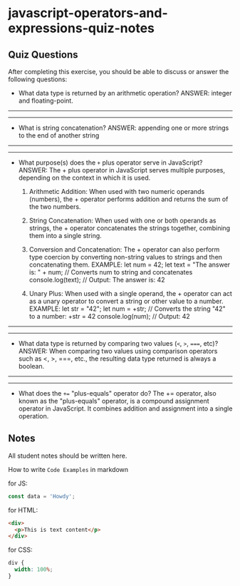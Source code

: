 # javascript-operators-and-expressions-quiz-notes

## Quiz Questions

After completing this exercise, you should be able to discuss or answer the following questions:

- What data type is returned by an arithmetic operation?
  ANSWER: integer and floating-point.

---

---

- What is string concatenation?
  ANSWER: appending one or more strings to the end of another string

---

---

- What purpose(s) does the `+` plus operator serve in JavaScript?
  ANSWER: The + plus operator in JavaScript serves multiple purposes,
  depending on the context in which it is used.

  1. Arithmetic Addition: When used with two numeric operands (numbers),
     the + operator performs addition and returns the sum of the two numbers.

  2. String Concatenation: When used with one or both operands as strings,
     the + operator concatenates the strings together, combining them into a
     single string.

  3. Conversion and Concatenation: The + operator can also perform type
     coercion by converting non-string values to strings and then
     concatenating them.
     EXAMPLE:
     let num = 42;
     let text = "The answer is: " + num; // Converts num to string and concatenates
     console.log(text); // Output: The answer is: 42

  4. Unary Plus: When used with a single operand, the + operator can act as a
     unary operator to convert a string or other value to a number.
     EXAMPLE:
     let str = "42";
     let num = +str; // Converts the string "42" to a number: +str = 42
     console.log(num); // Output: 42

---

---

- What data type is returned by comparing two values (`<`, `>`, `===`, etc)?
  ANSWER: When comparing two values using comparison operators such as <, >, ===, etc.,
  the resulting data type returned is always a boolean.

---

---

- What does the `+=` "plus-equals" operator do?
  The += operator, also known as the "plus-equals" operator, is a compound
  assignment operator in JavaScript. It combines addition and assignment
  into a single operation.

## Notes

All student notes should be written here.

How to write `Code Examples` in markdown

for JS:

```javascript
const data = 'Howdy';
```

for HTML:

```html
<div>
  <p>This is text content</p>
</div>
```

for CSS:

```css
div {
  width: 100%;
}
```
